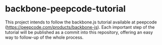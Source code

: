backbone-peepcode-tutorial
==========================

This project intends to follow the backbone.js tutorial available at peepcode (https://peepcode.com/products/backbone-js). Each important step of the tutorial will be published as a commit into this repository, offering an easy way to follow-up of the whole process.